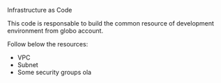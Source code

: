 Infrastructure as Code

This code is responsable to build the common resource of development environment
from globo account.

Follow below the resources:

- VPC
- Subnet
- Some security groups
ola
